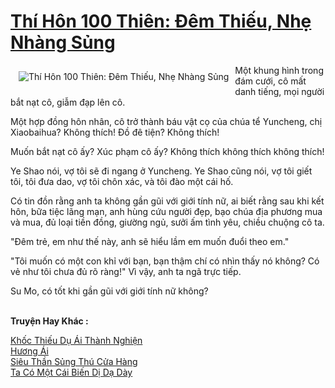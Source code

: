 <a href="https://truyentiki.com/thi-hon-100-thien-dem-thieu-nhe-nhang-sung.30504/" title="Thí Hôn 100 Thiên: Đêm Thiếu, Nhẹ Nhàng Sủng"><h1>Thí Hôn 100 Thiên: Đêm Thiếu, Nhẹ Nhàng Sủng</h1></a><div style="display:table"><img align="right" style="float: left; padding: 10px;" src="https://truyentiki.com/a/img/str/src/30504.jpg" alt="Thí Hôn 100 Thiên: Đêm Thiếu, Nhẹ Nhàng Sủng">Một khung hình trong đám cưới, cô mất danh tiếng, mọi người bắt nạt cô, giẫm đạp lên cô. <p></p> Một hợp đồng hôn nhân, cô trở thành báu vật cọ của chúa tể Yuncheng, chị Xiaobaihua? Không thích! Đồ đê tiện? Không thích! <p></p> Muốn bắt nạt cô ấy? Xúc phạm cô ấy? Không thích không thích không thích! <p></p> Ye Shao nói, vợ tôi sẽ đi ngang ở Yuncheng. Ye Shao cũng nói, vợ tôi giết tôi, tôi đưa dao, vợ tôi chôn xác, và tôi đào một cái hố. <p></p> Có tin đồn rằng anh ta không gần gũi với giới tính nữ, ai biết rằng sau khi kết hôn, bữa tiệc lãng mạn, anh hùng cứu người đẹp, bạo chúa địa phương mua và mua, đủ loại tiền đồng, giường ngủ, sưởi ấm tình yêu, chiều chuộng cô ta. <p></p> "Đêm trẻ, em như thế này, anh sẽ hiểu lầm em muốn đuổi theo em." <p></p> "Tôi muốn có một con khỉ với bạn, bạn thậm chí có nhìn thấy nó không? Có vẻ như tôi chưa đủ rõ ràng!" Vì vậy, anh ta ngã trực tiếp. <p></p> Su Mo, có tốt khi gần gũi với giới tính nữ không?</div><p><br><b>Truyện Hay Khác :</b></p><a href="https://truyentiki.com/khoc-thieu-du-ai-thanh-nghien.30503/" alt="Khốc Thiếu Dụ Ái Thành Nghiện">Khốc Thiếu Dụ Ái Thành Nghiện</a><br/><a href="https://github.com/nownovels/truyenhay/tree/master/truyenhay/30471/README.md" alt="Hương Ái">Hương Ái</a><br/><a href="https://github.com/nownovels/top500/tree/master/truyenhay/33760/" alt="Siêu Thần Sủng Thú Cửa Hàng">Siêu Thần Sủng Thú Cửa Hàng</a><br/><a href="https://truyentiki.wordpress.com/2020/06/08/ta-co-mot-cai-bien-di-da-day/" alt="Ta Có Một Cái Biến Dị Dạ Dày">Ta Có Một Cái Biến Dị Dạ Dày</a><br/>